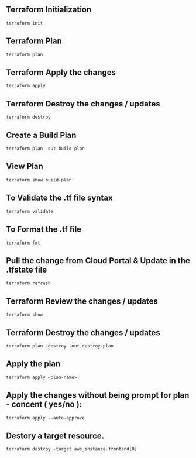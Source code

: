 ## Terraform Initialization 
```
terraform init 
```

## Terraform Plan  
```
terraform plan 
```

## Terraform Apply the changes 
```
terraform apply
```

## Terraform Destroy the changes / updates
```
terraform destroy
```

## Create a Build Plan 
```
terraform plan -out build-plan
```

## View Plan 
```
terraform show build-plan
```

## To Validate the .tf file syntax  
```
terraform validate
```

## To Format the .tf file 
```
terraform fmt
```

## Pull the change from Cloud Portal & Update in the .tfstate file
```
terraform refresh 
```

## Terraform Review the changes / updates
```
terraform show
```

## Terraform Destroy the changes / updates
```
terraform plan -destroy -out destroy-plan
```

## Apply the plan 
```
terraform apply <plan-name>
```

## Apply the changes without being prompt for plan - concent ( yes/no ): 
```
terraform apply --auto-approve 
```

## Destory a target resource. 
```
terraform destroy -target aws_instance.frontend[0]
```
